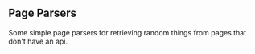 ## Page Parsers 

Some simple page parsers for retrieving random things from pages that don't
have an api.